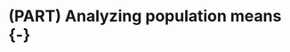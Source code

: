 # (PART) Analyzing population means {-}

<!-- This Rmd just creates a part heading in the table of contents -->
